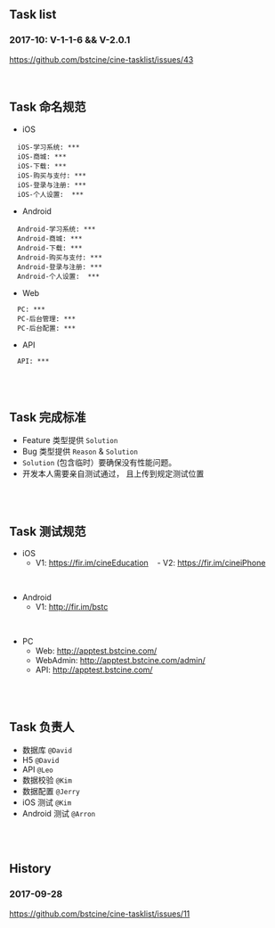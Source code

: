## Task list

### 2017-10: V-1-1-6 && V-2.0.1

https://github.com/bstcine/cine-tasklist/issues/43

<br>

## Task 命名规范

- iOS
```
  iOS-学习系统: ***
  iOS-商城: ***
  iOS-下载: ***
  iOS-购买与支付: ***
  iOS-登录与注册: ***
  iOS-个人设置:  ***
```
  
- Android
```
  Android-学习系统: ***
  Android-商城: ***
  Android-下载: ***
  Android-购买与支付: ***
  Android-登录与注册: ***
  Android-个人设置:  ***
```

  
- Web
```
  PC: ***
  PC-后台管理: ***
  PC-后台配置: ***
```


- API
```
  API: ***
```

<br>
<br>

## Task 完成标准
- Feature 类型提供 `Solution`
- Bug 类型提供 `Reason` & `Solution`
- `Solution` (包含临时）要确保没有性能问题。
- 开发本人需要亲自测试通过， 且上传到规定测试位置

<br>
<br>

## Task 测试规范


- iOS
    - V1: https://fir.im/cineEducation
    - V2: https://fir.im/cineiPhone


<br>

- Android
   - V1: http://fir.im/bstc

   
<br>

- PC
   - Web: http://apptest.bstcine.com/
   - WebAdmin: http://apptest.bstcine.com/admin/
   - API: http://apptest.bstcine.com/
   
<br>
<br>

## Task 负责人
- 数据库   `@David`
- H5      `@David`
- API     `@Leo`
- 数据校验 `@Kim`
- 数据配置  `@Jerry`
- iOS 测试  `@Kim`
- Android 测试  `@Arron`

<br>
<br>

## History

### 2017-09-28

https://github.com/bstcine/cine-tasklist/issues/11
